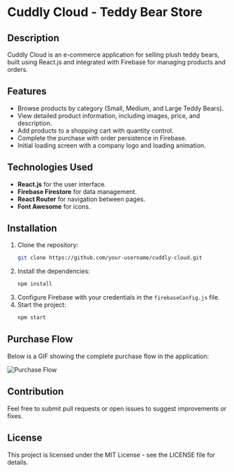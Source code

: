 # Cuddly Cloud - Teddy Bear Store

## Description
Cuddly Cloud is an e-commerce application for selling plush teddy bears, built using React.js and integrated with Firebase for managing products and orders.

## Features
- Browse products by category (Small, Medium, and Large Teddy Bears).
- View detailed product information, including images, price, and description.
- Add products to a shopping cart with quantity control.
- Complete the purchase with order persistence in Firebase.
- Initial loading screen with a company logo and loading animation.

## Technologies Used
- **React.js** for the user interface.
- **Firebase Firestore** for data management.
- **React Router** for navigation between pages.
- **Font Awesome** for icons.

## Installation
1. Clone the repository:
    ```bash
    git clone https://github.com/your-username/cuddly-cloud.git
    ```
2. Install the dependencies:
    ```bash
    npm install
    ```
3. Configure Firebase with your credentials in the `firebaseConfig.js` file.
4. Start the project:
    ```bash
    npm start
    ```

## Purchase Flow
Below is a GIF showing the complete purchase flow in the application:

![Purchase Flow](path/to/your/gif.gif)

## Contribution
Feel free to submit pull requests or open issues to suggest improvements or fixes.

## License
This project is licensed under the MIT License - see the LICENSE file for details.
